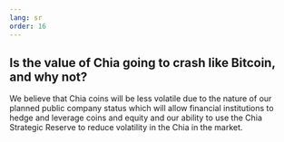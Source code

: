 ```yaml
---
lang: sr
order: 16
---
```


Is the value of Chia going to crash like Bitcoin, and why not?
-----------------------

We believe that Chia coins will be less volatile due to the nature of our planned public company status which will allow financial institutions to hedge and leverage coins and equity and our ability to use the Chia Strategic Reserve to reduce volatility in the Chia in the market.
